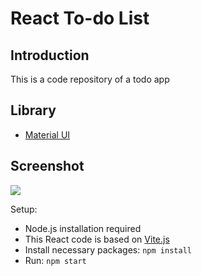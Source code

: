 # React To-do List

## Introduction
This is a code repository of a todo app

## Library 
- [Material UI](https://mui.com/)

## Screenshot
![](https://res.cloudinary.com/dkrk9lxwe/image/upload/v1690827949/samples/adwad_uqdrmu.png)

Setup:
- Node.js installation required
- This React code is based on [Vite.js](https://vitejs.dev/)
- Install necessary packages: ```npm install```
- Run: ```npm start```

